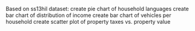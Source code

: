 Based on ss13hil dataset:
create pie chart of household languages
create bar chart of distribution of income
create bar chart of vehicles per household
create scatter plot of property taxes vs. property value
